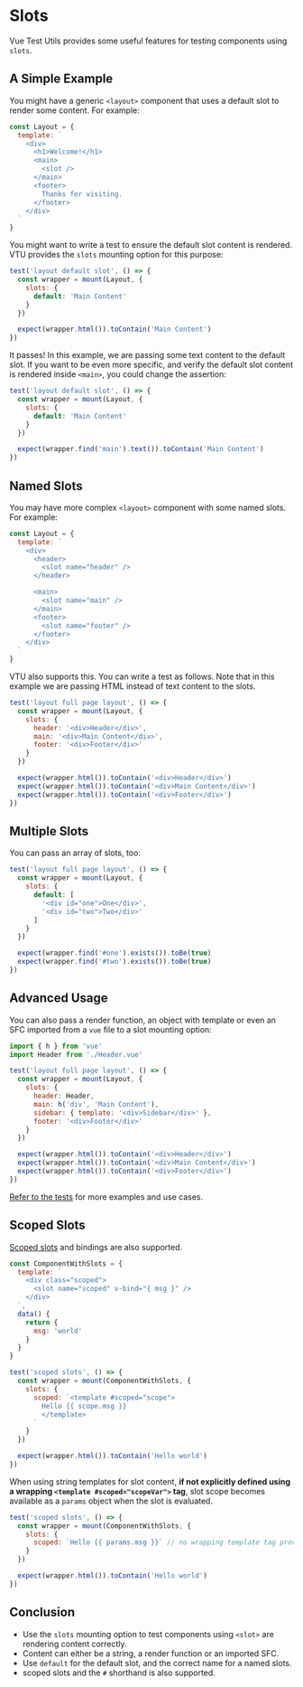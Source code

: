 # Slots

Vue Test Utils provides some useful features for testing components using `slots`.

## A Simple Example

You might have a generic `<layout>` component that uses a default slot to render some content. For example:

```js
const Layout = {
  template: `
    <div>
      <h1>Welcome!</h1>
      <main>
        <slot />
      </main>
      <footer>
        Thanks for visiting.
      </footer>
    </div>
  `
}
```

You might want to write a test to ensure the default slot content is rendered. VTU provides the `slots` mounting option for this purpose:

```js
test('layout default slot', () => {
  const wrapper = mount(Layout, {
    slots: {
      default: 'Main Content'
    }
  })

  expect(wrapper.html()).toContain('Main Content')
})
```

It passes! In this example, we are passing some text content to the default slot. If you want to be even more specific, and verify the default slot content is rendered inside `<main>`, you could change the assertion:

```js
test('layout default slot', () => {
  const wrapper = mount(Layout, {
    slots: {
      default: 'Main Content'
    }
  })

  expect(wrapper.find('main').text()).toContain('Main Content')
})
```

## Named Slots

You may have more complex `<layout>` component with some named slots. For example:

```js
const Layout = {
  template: `
    <div>
      <header>
        <slot name="header" />
      </header>

      <main>
        <slot name="main" />
      </main>
      <footer>
        <slot name="footer" />
      </footer>
    </div>
  `
}
```

VTU also supports this. You can write a test as follows. Note that in this example we are passing HTML instead of text content to the slots.

```js
test('layout full page layout', () => {
  const wrapper = mount(Layout, {
    slots: {
      header: '<div>Header</div>',
      main: '<div>Main Content</div>',
      footer: '<div>Footer</div>'
    }
  })

  expect(wrapper.html()).toContain('<div>Header</div>')
  expect(wrapper.html()).toContain('<div>Main Content</div>')
  expect(wrapper.html()).toContain('<div>Footer</div>')
})
```

## Multiple Slots

You can pass an array of slots, too:

```js
test('layout full page layout', () => {
  const wrapper = mount(Layout, {
    slots: {
      default: [
        '<div id="one">One</div>',
        '<div id="two">Two</div>'
      ]
    }
  })

  expect(wrapper.find('#one').exists()).toBe(true)
  expect(wrapper.find('#two').exists()).toBe(true)
})
```

## Advanced Usage

You can also pass a render function, an object with template or even an SFC imported from a `vue` file to a slot mounting option:

```js
import { h } from 'vue'
import Header from './Header.vue'

test('layout full page layout', () => {
  const wrapper = mount(Layout, {
    slots: {
      header: Header,
      main: h('div', 'Main Content'),
      sidebar: { template: '<div>Sidebar</div>' },
      footer: '<div>Footer</div>'
    }
  })

  expect(wrapper.html()).toContain('<div>Header</div>')
  expect(wrapper.html()).toContain('<div>Main Content</div>')
  expect(wrapper.html()).toContain('<div>Footer</div>')
})
```

[Refer to the tests](https://github.com/vuejs/test-utils/blob/9d3c2a6526f3d8751d29b2f9112ad2a3332bbf52/tests/mountingOptions/slots.spec.ts#L124-L167) for more examples and use cases.

## Scoped Slots

[Scoped slots](https://v3.vuejs.org/guide/component-slots.html#scoped-slots) and bindings are also supported. 

```js
const ComponentWithSlots = {
  template: `
    <div class="scoped">
      <slot name="scoped" v-bind="{ msg }" />
    </div>
  `,
  data() {
    return {
      msg: 'world'
    }
  }
}

test('scoped slots', () => {
  const wrapper = mount(ComponentWithSlots, {
    slots: {
      scoped: `<template #scoped="scope">
        Hello {{ scope.msg }}
        </template>
      `
    }
  })

  expect(wrapper.html()).toContain('Hello world')
})
```

When using string templates for slot content, **if not explicitly defined using a wrapping `<template #scoped="scopeVar">` tag**, slot scope becomes available as a `params` object when the slot is evaluated.

```js
test('scoped slots', () => {
  const wrapper = mount(ComponentWithSlots, {
    slots: {
      scoped: `Hello {{ params.msg }}` // no wrapping template tag provided, slot scope exposed as "params"
    }
  })

  expect(wrapper.html()).toContain('Hello world')
})
```

## Conclusion

- Use the `slots` mounting option to test components using `<slot>` are rendering content correctly.
- Content can either be a string, a render function or an imported SFC.
- Use `default` for the default slot, and the correct name for a named slots.
- scoped slots and the `#` shorthand is also supported.
